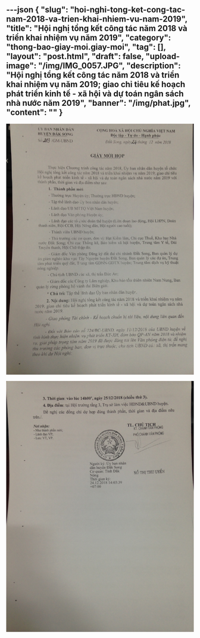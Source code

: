 ---json
{
    "slug": "hoi-nghi-tong-ket-cong-tac-nam-2018-va-trien-khai-nhiem-vu-nam-2019",
    "title": "Hội nghị tổng kết công tác năm 2018 và triển khai nhiệm vụ năm 2019",
    "category": "thong-bao-giay-moi.giay-moi",
    "tag": [],
    "layout": "post.html",
    "draft": false,
    "upload-image": "/img/IMG_0057.JPG",
    "description": "Hội nghị tổng kết công tác năm 2018 và triển khai nhiệm vụ năm 2019; giao chỉ tiêu kế hoạch phát triển kinh tế - xã hội và dự toán ngân sách nhà nước năm 2019",
    "banner": "/img/phat.jpg",
    "__content__": ""
}
---
<p><img alt="" src="/img/IMG_0056.JPG" /></p>

<p><img alt="" src="/img/IMG_0057.JPG" /></p>
